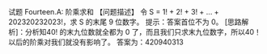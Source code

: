 试题 Fourteen.A: 阶乘求和
【问题描述】
令 S = 1! + 2! + 3! + ... + 202320232023!，求 S 的末尾 9 位数字。 提示：答案首位不为 0。
[思路解析]：分析知40! 的末九位数就全都为 0 了，而且我们只求末九位数字，所以40！以后的阶乘对我们就没有影响了。 答案为：420940313
